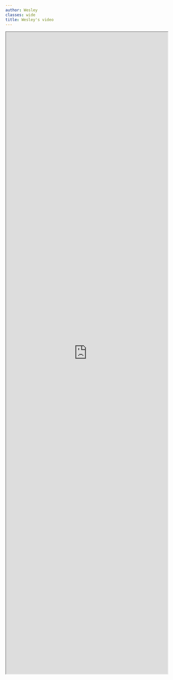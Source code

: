 ```yaml
---
author: Wesley
classes: wide
title: Wesley's video
---
```


<iframe src='https://cerege-cl.github.io/netcdf_editor_app/multi#installation' style='width:100%; height:50vh'></iframe>
